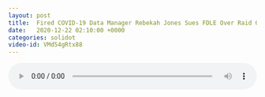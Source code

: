 ```yaml
---
layout: post
title:  Fired COVID-19 Data Manager Rebekah Jones Sues FDLE Over Raid On Her Home
date:   2020-12-22 02:10:00 +0000
categories: solidot
video-id: VMd54gRtx88
---
```


<audio src="/assets/ca2fdc393142104612b89f4605b9d0a3.mp3" style="width: 100%;" controls></audio>

